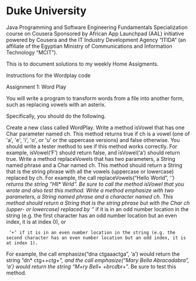 # Duke University
Java Programming and Software Engineering Fundamentals Specialization course on Cousera Sponsored by African App Launchpad (AAL) initiative powered by Cousera and the IT Industry Development Agency “ITIDA“ (an affiliate of the Egyptian Ministry of Communications and Information Technology “MCIT”).

This is to document solutions to my weekly Home Assigments.  


Instructions for the Wordplay code

Assignment 1: Word Play 

You will write a program to transform words from a file into another form, such as replacing vowels with an asterix. 

Specifically, you should do the following.

Create a new class called WordPlay.
Write a method isVowel that has one Char parameter named ch. This method returns true if ch is a vowel (one of 'a', 'e', 'i', 'o', or 'u' or the uppercase versions) and false otherwise. You should write a tester method to see if this method works correctly. For example, isVowel(‘F’) should return false, and isVowel(‘a’) should return true.
Write a method replaceVowels that has two parameters, a String named phrase and a Char named ch. This method should return a String that is the string phrase with all the vowels (uppercase or lowercase) replaced by ch. For example, the call replaceVowels(“Hello World”, ‘*’) returns the string “H*ll* W*rld”. Be sure to call the method isVowel that you wrote and also test this method.
Write a method emphasize with two parameters, a String named phrase and a character named ch. This method should return a String that is the string phrase but with the Char ch (upper- or lowercase) replaced by
     ‘*’ if it is in an odd number location in the string (e.g. the first character has an odd number location but an even index, it is at index 0), or

     ‘+’ if it is in an even number location in the string (e.g. the second character has an even number location but an odd index, it is at index 1).

For example, the call emphasize(“dna ctgaaactga”, ‘a’) would return the string “dn* ctg+*+ctg+”, and the call emphasize(“Mary Bella Abracadabra”, ‘a’) would return the string “M+ry Bell+ +br*c*d*br+”. Be sure to test this method.


